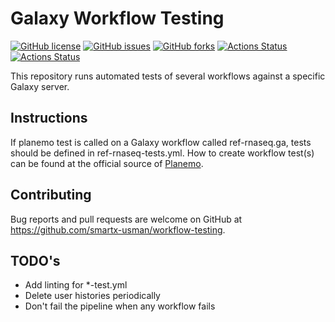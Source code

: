 # Galaxy Workflow Testing
[![GitHub license](https://img.shields.io/github/license/smartx-usman/workflow-testing?logoColor=lightgrey&style=plastic)](https://github.com/smartx-usman/workflow-testing/blob/main/LICENSE)
[![GitHub issues](https://img.shields.io/github/issues/smartx-usman/workflow-testing?style=plastic)](https://github.com/smartx-usman/workflow-testing/issues)
[![GitHub forks](https://img.shields.io/github/forks/smartx-usman/workflow-testing?style=plastic)](https://github.com/smartx-usman/workflow-testing/network)
[![Actions Status](https://github.com/smartx-usman/workflow-testing/workflows/Galaxy%20Workflows%20Testing%20for%20Push%20and%20PR/badge.svg)](https://github.com/smartx-usman/workflow-testing/actions)
[![Actions Status](https://github.com/smartx-usman/workflow-testing/workflows/Weekly%20workflow%20testing/badge.svg)](https://github.com/smartx-usman/workflow-testing/actions)

This repository runs automated tests of several workflows against a specific Galaxy server.

## Instructions
If planemo test is called on a Galaxy workflow called ref-rnaseq.ga, tests should be defined in ref-rnaseq-tests.yml.
How to create workflow test(s) can be found at the official source of 
[Planemo](https://planemo.readthedocs.io/en/latest/test_format.html#job).


## Contributing
Bug reports and pull requests are welcome on GitHub at https://github.com/smartx-usman/workflow-testing.


## TODO's
- Add linting for *-test.yml
- Delete user histories periodically
- Don't fail the pipeline when any workflow fails
